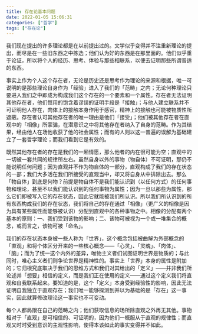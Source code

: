```yaml
---
title: 存在论基本问题
date: 2022-01-05 15:06:31
categories: ["哲学"]
tags: ["存在论"]
---
```


我们现在提出的许多理论都是在以前提出过的。文学似乎变得并不注重新理论的提出，而尽是在一些旧东西之中拣选；他们认为好的东西是在那里面的。他们似乎重于论证，所以将个人的经历、思考、体验与那些相联系，以便去证明那些所谓普适的东西。

事实上作为个人这个存在者，无论是历史还是思考作为理论的来源和根据，唯一可说明的是那些理论自身作为「经验」进入了我们的「范畴」之内；无论何种理论只要进入我们之中即成为构成我们这个存在的一个要素和一个属性。存在者无法证明其他存在者，他们惯用的饱含着谬误的证明手段是「接触」；与他人建立联系并不可证明他人存在，肉体上的接触本身作用于感官，精神上的接触也可能被物质性所遮蔽。存在者认可其他存在者的唯一理由是他们「接受」；他们被其他存在者在直观中的「相像」所蒙骗，在潜意识之中将其他存在者纳入了自身的范畴。作为其结果，经由他人在场他收获了他的社会属性；而有的人则以这一普遍的误解为基础建立了一套哲学理论；而我们看到它是有效的。

既然其他存在者的存在是我们的一厢情愿，那么他者的内在很可能为空；直观中的一切被一套共同的规律所左右。虽然自身以外的事物（物自体）不可证明，那仍不能说明任何问题；因为直观并不作为物自体的一部分，直观构成了我们的存在状态的一部；我们大多活在我们所接受的直观当中，却又将自身从中排除出去。那么「物自体」到底是何物？前提是物自体不是我们能认识到（以任何方式）的任何事物和理论，甚至不以我们能认识到的任何事物为属性；因为一旦以那些为属性，那么它们即被写入它的存在状态，因此它就能被我们所认识。所以我们所认识到的所有东西构成我们的存在状态，我们将自己的存在通过「相像」（更广义的相像是因为具有某些属性而能够被认识）分配到直观中的各种事物之中。相像的分配有两个基本的原则：一、我们受到该物的影响；二、该物可被视为一个或一堆集合的概念，或而言之，该物可被「命名」。

我们的存在状态本身被一些人称为「世界」，这个概念包括被曲解为外部概念的「直观」和将个体区分开来的一些核心概念——「心灵」、「灵魂」、「肉体」、「脑」；而为了统一这个内外的差异，唯物主义者们试图证明世界是物质的；与此同时，唯心主义者们则争论世界是精神性的。事实上「世界」本身的属性是附加的；它归根究底取决于我们的思维方式和我们对其给出的「定义」——并非我们所论述并「想要」相信的定义，而是我们正在使用的定义——通过这个定义我们将直观和自我联系起来。要知道的是，这个「定义」本身受到经验性的影响，因此无法证明自我独立于直观存在；我们唯一能够探测到并以为基础的是「存在」这一事实，因此就算修改理论这一事实也不可变动。

每个人都局限在自己的范畴之内；他们获取信息的场所除直观之外再无其他。事物相对于「直观」是可相信的、可证明的，因为他们一概服从于直观的规律性；而直观又时时受到意识的主观性影响，使得本该如此的事实变得并不如此。